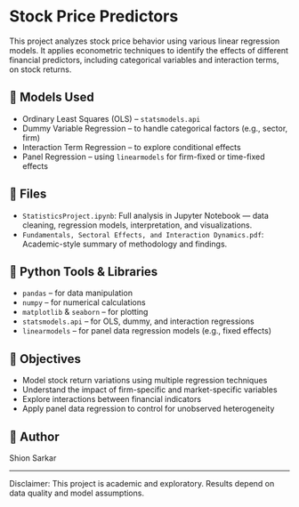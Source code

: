 # Stock Price Predictors

This project analyzes stock price behavior using various linear regression models. It applies econometric techniques to identify the effects of different financial predictors, including categorical variables and interaction terms, on stock returns.

## 🧪 Models Used
- Ordinary Least Squares (OLS) – `statsmodels.api`
- Dummy Variable Regression – to handle categorical factors (e.g., sector, firm)
- Interaction Term Regression – to explore conditional effects
- Panel Regression – using `linearmodels` for firm-fixed or time-fixed effects

## 📁 Files
- `StatisticsProject.ipynb`: Full analysis in Jupyter Notebook — data cleaning, regression models, interpretation, and visualizations.
- `Fundamentals, Sectoral Effects, and Interaction Dynamics.pdf`: Academic-style summary of methodology and findings.

## 🧰 Python Tools & Libraries
- `pandas` – for data manipulation
- `numpy` – for numerical calculations
- `matplotlib` & `seaborn` – for plotting
- `statsmodels.api` – for OLS, dummy, and interaction regressions
- `linearmodels` – for panel data regression models (e.g., fixed effects)


## 🎯 Objectives
- Model stock return variations using multiple regression techniques
- Understand the impact of firm-specific and market-specific variables
- Explore interactions between financial indicators
- Apply panel data regression to control for unobserved heterogeneity

## 👤 Author
Shion Sarkar

---

Disclaimer: This project is academic and exploratory. Results depend on data quality and model assumptions.
